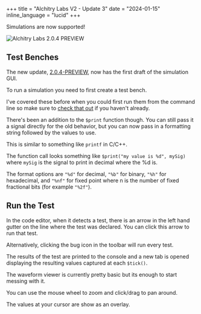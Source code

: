 +++
title = "Alchitry Labs V2 - Update 3"
date = "2024-01-15"
inline_language = "lucid"
+++

Simulations are now supported!

![Alchitry Labs 2.0.4 PREVIEW](https://cdn.alchitry.com/labs-v2/alchitry-labs-2.0.4-preview.png)

## Test Benches

The new update, [2.0.4-PREVIEW](https://labs.alchitry.com/download.html), now has the first draft of the
simulation GUI.

To run a simulation you need to first create a test bench.

I've covered these before when you could first run them from the command line so make sure
to [check that out](@/news/lucid-v2-update-2.md) if you haven't already.

There's been an addition to the `$print` function though. You can still pass it a signal directly for the old behavior,
but you can now pass in a formatting string followed by the values to use.

This is similar to something like `printf` in C/C++.

The function call looks something like `$print("my value is %d", mySig)` where `mySig` is the signal to print in decimal
where the %d is.

The format options are `"%d"` for decimal, `"%b"` for binary, `"%h"` for hexadecimal, and `"%nf"` for fixed point where
n is the number of fixed fractional bits (for example `"%2f"`).

## Run the Test

In the code editor, when it detects a test, there is an arrow in the left hand gutter on the line where the test was
declared. You can click this arrow to run that test.

Alternatively, clicking the bug icon in the toolbar will run every test.

The results of the test are printed to the console and a new tab is opened displaying the resulting values captured at
each `$tick()`.

The waveform viewer is currently pretty basic but its enough to start messing with it.

You can use the mouse wheel to zoom and click/drag to pan around.

The values at your cursor are show as an overlay.
